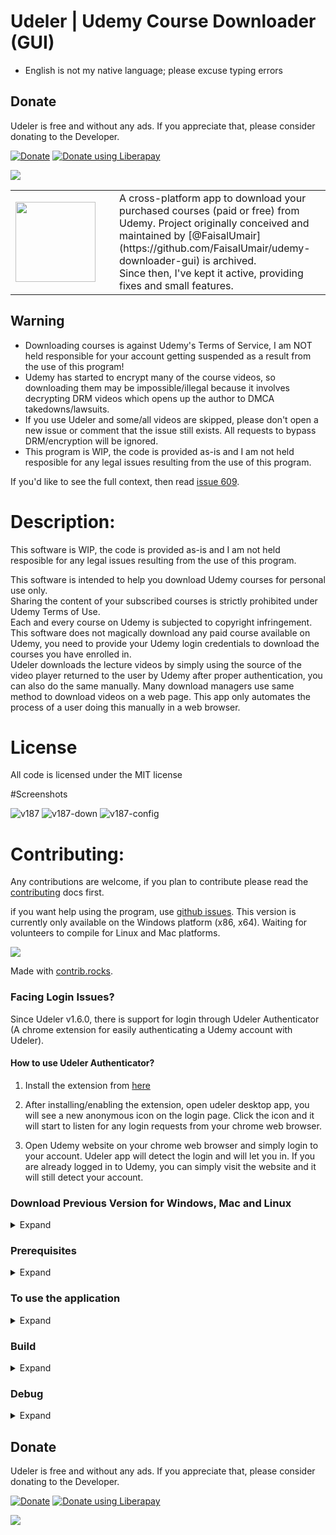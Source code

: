 # Udeler | Udemy Course Downloader (GUI)
-  English is not my native language; please excuse typing errors

## Donate

Udeler is free and without any ads. If you appreciate that, please consider donating to the Developer.

[![Donate](https://raw.githubusercontent.com/heliomarpm/udemy-downloader-gui/master/assets/images/donate.png)](https://www.paypal.com/donate?business=KBVHLR7Z9V7B2&no_recurring=0&currency_code=USD) 
<noscript><a href="https://liberapay.com/heliomarpm/donate"><img alt="Donate using Liberapay" src="https://liberapay.com/assets/widgets/donate.svg"></a></noscript>

<img src="https://img.shields.io/liberapay/receives/heliomarpm.svg?logo=liberapay">

<table border=0 cellspacing=5 celspadding=5>
  <tr>
    <td width="150px">
      <img src="https://user-images.githubusercontent.com/13087389/126053559-d4c7d080-0ad3-4deb-83dd-2a52b209e5f2.png" width="128px" height="128px"/>
    </td>
    <td>
      A cross-platform app to download your purchased courses (paid or free) from Udemy.
      Project originally conceived and maintained by [@FaisalUmair](https://github.com/FaisalUmair/udemy-downloader-gui) is archived.<br>
      Since then, I've kept it active, providing fixes and small features.
    </td>
  </tr>
</table>
  
## Warning

* Downloading courses is against Udemy's Terms of Service, I am NOT held responsible for your account getting suspended as a result from the use of this program!
* Udemy has started to encrypt many of the course videos, so downloading them may be impossible/illegal because it involves decrypting DRM videos which opens up the author to DMCA takedowns/lawsuits.
* If you use Udeler and some/all videos are skipped, please don't open a new issue or comment that the issue still exists.  All requests to bypass DRM/encryption will be ignored.
* This program is WIP, the code is provided as-is and I am not held resposible for any legal issues resulting from the use of this program.

If you'd like to see the full context, then read [issue 609](https://github.com/FaisalUmair/udemy-downloader-gui/issues/609).

# Description:

This software is WIP, the code is provided as-is and I am not held resposible for any legal issues resulting from the use of this program.

This software is intended to help you download Udemy courses for personal use only.  
Sharing the content of your subscribed courses is strictly prohibited under Udemy Terms of Use.  
Each and every course on Udemy is subjected to copyright infringement.
This software does not magically download any paid course available on Udemy, you need to provide your Udemy login credentials to download the courses you have enrolled in.  
Udeler downloads the lecture videos by simply using the source of the video player returned to the user by Udemy after proper authentication, you can also do the same manually. 
Many download managers use same method to download videos on a web page. This app only automates the process of a user doing this manually in a web browser.

# License

All code is licensed under the MIT license

#Screenshots

![v187](https://user-images.githubusercontent.com/13087389/126054264-48caf1f5-472f-44b0-991a-145c9169a2c3.png)
![v187-down](https://user-images.githubusercontent.com/13087389/126054265-4a343a67-803a-4400-b196-090864fbc1eb.png)
![v187-config](https://user-images.githubusercontent.com/13087389/126076966-57f318ae-c9ee-4948-862f-87fae4502290.png)


# Contributing:

Any contributions are welcome, if you plan to contribute please read the [contributing](https://github.com/heliomarpm/udemy-downloader-gui/blob/master/CONTRIBUTING.md) docs first.

if you want help using the program, use [github issues](https://github.com/heliomarpm/udemy-downloader-gui/issues).
This version is currently only available on the Windows platform (x86, x64).
Waiting for volunteers to compile for Linux and Mac platforms.  

<a href="https://github.com/heliomarpm/udemy-downloader-gui/graphs/contributors">
  <img src="https://contrib.rocks/image?repo=heliomarpm/udemy-downloader-gui" />
</a>

Made with [contrib.rocks](https://contrib.rocks).

### Facing Login Issues?

Since Udeler v1.6.0, there is support for login through Udeler Authenticator (A chrome extension for easily authenticating a Udemy account with Udeler).

#### How to use Udeler Authenticator?

1. Install the extension from [here](https://www.udeler.com/extension)

2. After installing/enabling the extension, open udeler desktop app, you will see a new anonymous icon on the login page. Click the icon and it will start to listen for any login requests from your chrome web browser.

3. Open Udemy website on your chrome web browser and simply login to your account. Udeler app will detect the login and will let you in. If you are already logged in to Udemy, you can simply visit the website and it will still detect your account.  
  

### Download Previous Version for Windows, Mac and Linux

<details><summary>Expand</summary>
<p>

### Downloads:

| Platform | Arch    | Version | Link                                                                                                                         |
| -------- | ------- | ------- | ---------------------------------------------------------------------------------------------------------------------------- |
| Windows  | x64     | 1.8.2   | [Download](https://github.com/FaisalUmair/udemy-downloader-gui/releases/download/v1.8.2/Udeler-Setup-1.8.2-windows-x64.exe)  |
| Windows  | x86     | 1.8.2   | [Download](https://github.com/FaisalUmair/udemy-downloader-gui/releases/download/v1.8.2/Udeler-Setup-1.8.2-windows-x86.exe)  |
| Mac      | x64     | 1.8.2   | [Download](https://github.com/FaisalUmair/udemy-downloader-gui/releases/download/v1.8.2/Udeler-1.8.2-mac.dmg)                |
| Linux    | x86_x64 | 1.8.2   | [Download](https://github.com/FaisalUmair/udemy-downloader-gui/releases/download/v1.8.2/Udeler-1.8.2-linux-x86_x64.AppImage) |



</p></details>

### Prerequisites
<details><summary>Expand</summary>
<p>

```
You must have npm and nodejs installed.
```

</p></details>

### To use the application
<details><summary>Expand</summary>
<p>

```
1. Clone the project
2. Run npm install
3. Run npm start
```

</p></details>

### Build
<details><summary>Expand</summary>
<p>

Detect Platform:

```
npm run dist
```

Windows:

```
npm run build-win
```

Mac:

```
npm run build-mac
```

Linux:

```
npm run build-linux
```

Cross Platform:

```
npm run build
```

#### To force 32 bit build:

_Append "-- --ia32" to npm run command_

Example:

```
npm run build-win -- --ia32
```

</p></details>

### Debug
<details><summary>Expand</summary>
<p>
First run ```npm run install``` to download/setup the required libraries.

Now in Visual Studio Code press ```CTRL-SHIFT-P``` and type "Debug: Open launch.json".

Insert this:
```
{
    "version": "0.2.0",
    "configurations": [
        {
            
            "name": "Launch",
            "type": "node",
            "request": "launch",
            "program": "${workspaceRoot}/index.js",
            "stopOnEntry": false,
            "args": [],
            "cwd": "${workspaceRoot}",
            "preLaunchTask": null,
            "runtimeExecutable": "${workspaceRoot}/node_modules/.bin/electron.cmd",
            "runtimeArgs": [
                ".",
                "--enable-logging",
                "--debug"
            ],
            "env": {},
            "console": "internalConsole",
            "sourceMaps": false,
            "outDir": null
        },
        {
            "name": "Attach",
            "type": "node",
            "request": "attach",
            "port": 5858,
            "address": "localhost",
            "restart": false,
            "sourceMaps": false,
            "outDir": null,
            "localRoot": "${workspaceRoot}",
            "remoteRoot": null
        }
    ]
}
```

(For MacOS/Linux, remove the .cmd from the runtimeExecutable.)

</p></details>

## Donate

Udeler is free and without any ads. If you appreciate that, please consider donating to the Developer.

[![Donate](https://raw.githubusercontent.com/heliomarpm/udemy-downloader-gui/master/assets/images/donate.png)](https://www.paypal.com/donate?business=KBVHLR7Z9V7B2&no_recurring=0&currency_code=USD) 
<noscript><a href="https://liberapay.com/heliomarpm/donate"><img alt="Donate using Liberapay" src="https://liberapay.com/assets/widgets/donate.svg"></a></noscript>

<img src="https://img.shields.io/liberapay/receives/heliomarpm.svg?logo=liberapay">

